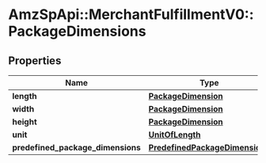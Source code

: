 # AmzSpApi::MerchantFulfillmentV0::PackageDimensions

## Properties
Name | Type | Description | Notes
------------ | ------------- | ------------- | -------------
**length** | [**PackageDimension**](PackageDimension.md) |  | [optional] 
**width** | [**PackageDimension**](PackageDimension.md) |  | [optional] 
**height** | [**PackageDimension**](PackageDimension.md) |  | [optional] 
**unit** | [**UnitOfLength**](UnitOfLength.md) |  | [optional] 
**predefined_package_dimensions** | [**PredefinedPackageDimensions**](PredefinedPackageDimensions.md) |  | [optional] 


